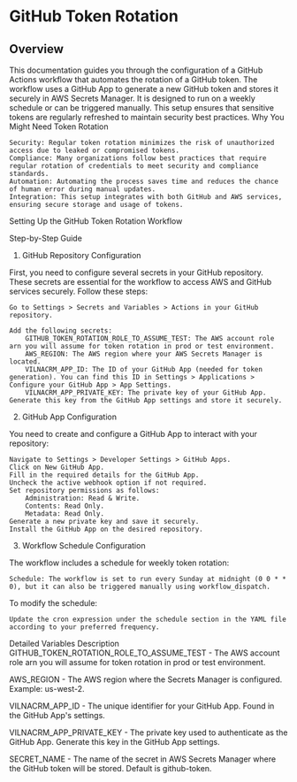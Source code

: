 # GitHub Token Rotation

## Overview

This documentation guides you through the configuration of a GitHub Actions workflow that automates the rotation of a GitHub token. The workflow uses a GitHub App to generate a new GitHub token and stores it securely in AWS Secrets Manager. It is designed to run on a weekly schedule or can be triggered manually. This setup ensures that sensitive tokens are regularly refreshed to maintain security best practices.
Why You Might Need Token Rotation

    Security: Regular token rotation minimizes the risk of unauthorized access due to leaked or compromised tokens.
    Compliance: Many organizations follow best practices that require regular rotation of credentials to meet security and compliance standards.
    Automation: Automating the process saves time and reduces the chance of human error during manual updates.
    Integration: This setup integrates with both GitHub and AWS services, ensuring secure storage and usage of tokens.

Setting Up the GitHub Token Rotation Workflow

Step-by-Step Guide

1. GitHub Repository Configuration

First, you need to configure several secrets in your GitHub repository. These secrets are essential for the workflow to access AWS and GitHub services securely. Follow these steps:

    Go to Settings > Secrets and Variables > Actions in your GitHub repository.

    Add the following secrets:
        GITHUB_TOKEN_ROTATION_ROLE_TO_ASSUME_TEST: The AWS account role arn you will assume for token rotation in prod or test environment.
        AWS_REGION: The AWS region where your AWS Secrets Manager is located.
        VILNACRM_APP_ID: The ID of your GitHub App (needed for token generation). You can find this ID in Settings > Applications > Configure your GitHub App > App Settings.
        VILNACRM_APP_PRIVATE_KEY: The private key of your GitHub App. Generate this key from the GitHub App settings and store it securely.

2. GitHub App Configuration

You need to create and configure a GitHub App to interact with your repository:

    Navigate to Settings > Developer Settings > GitHub Apps.
    Click on New GitHub App.
    Fill in the required details for the GitHub App.
    Uncheck the active webhook option if not required.
    Set repository permissions as follows:
        Administration: Read & Write.
        Contents: Read Only.
        Metadata: Read Only.
    Generate a new private key and save it securely.
    Install the GitHub App on the desired repository.

3. Workflow Schedule Configuration

The workflow includes a schedule for weekly token rotation:

    Schedule: The workflow is set to run every Sunday at midnight (0 0 * * 0), but it can also be triggered manually using workflow_dispatch.

To modify the schedule:

    Update the cron expression under the schedule section in the YAML file according to your preferred frequency.

Detailed Variables Description
GITHUB_TOKEN_ROTATION_ROLE_TO_ASSUME_TEST - The AWS account role arn you will assume for token rotation in prod or test environment.

AWS_REGION - The AWS region where the Secrets Manager is configured. Example: us-west-2.

VILNACRM_APP_ID - The unique identifier for your GitHub App. Found in the GitHub App's settings.

VILNACRM_APP_PRIVATE_KEY - The private key used to authenticate as the GitHub App. Generate this key in the GitHub App settings.

SECRET_NAME - The name of the secret in AWS Secrets Manager where the GitHub token will be stored. Default is github-token.